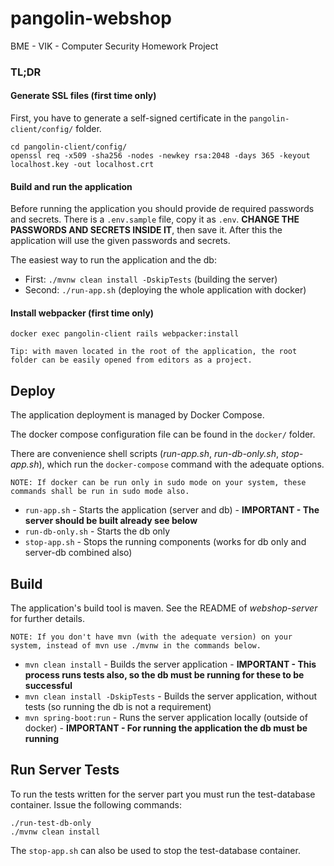 # pangolin-webshop
BME - VIK - Computer Security Homework Project

### TL;DR
#### Generate SSL files (first time only)
First, you have to generate a self-signed certificate in the `pangolin-client/config/` folder.
```
cd pangolin-client/config/
openssl req -x509 -sha256 -nodes -newkey rsa:2048 -days 365 -keyout localhost.key -out localhost.crt
```
#### Build and run the application
Before running the application you should provide de required passwords and secrets. There is a `.env.sample` file, copy it as `.env`. **CHANGE THE PASSWORDS AND SECRETS INSIDE IT**, then save it. After this the application will use the given passwords and secrets.

The easiest way to run the application and the db:
* First: `./mvnw clean install -DskipTests` (building the server)
* Second: `./run-app.sh` (deploying the whole application with docker)

#### Install webpacker (first time only) 
```
docker exec pangolin-client rails webpacker:install
``` 

`Tip: with maven located in the root of the application, the root folder can be easily opened from editors as a project.`

## Deploy
The application deployment is managed by Docker Compose.

The docker compose configuration file can be found in the `docker/` folder.

There are convenience shell scripts (_run-app.sh_, _run-db-only.sh_, _stop-app.sh_), which run the `docker-compose` command with the adequate options.

`NOTE: If docker can be run only in sudo mode on your system, these commands shall be run in sudo mode also.`

* `run-app.sh` - Starts the application (server and db) - **IMPORTANT - The server should be built already see below**
* `run-db-only.sh` - Starts the db only
* `stop-app.sh` - Stops the running components (works for db only and server-db combined also)

## Build
The application's build tool is maven. See the README of _webshop-server_ for further details.

`NOTE: If you don't have mvn (with the adequate version) on your system, instead of mvn use ./mvnw in the commands below.`

* `mvn clean install` - Builds the server application - **IMPORTANT - This process runs tests also, so the db must be running for these to be successful**
* `mvn clean install -DskipTests` - Builds the server application, without tests (so running the db is not a requirement)
* `mvn spring-boot:run` - Runs the server application locally (outside of docker) - **IMPORTANT - For running the application the db must be running**

## Run Server Tests
To run the tests written for the server part you must run the test-database container. Issue the following commands:

```
./run-test-db-only
./mvnw clean install
```
The `stop-app.sh` can also be used to stop the test-database container.
